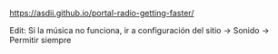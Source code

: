 https://asdii.github.io/portal-radio-getting-faster/

Edit: Si la música no funciona, ir a configuración del sitio -> Sonido -> Permitir siempre
